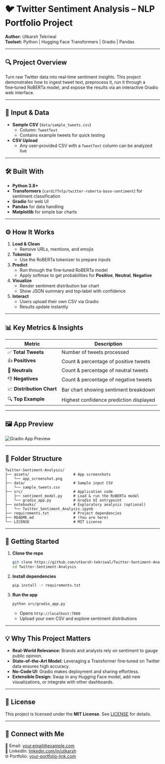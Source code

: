 # 🐦 Twitter Sentiment Analysis – NLP Portfolio Project

**Author:** Utkarsh Tekriwal  
**Toolset:** Python | Hugging Face Transformers | Gradio | Pandas  

---

## 🔍 Project Overview

Turn raw Twitter data into real‑time sentiment insights. This project demonstrates how to ingest tweet text, preprocess it, run it through a fine‑tuned RoBERTa model, and expose the results via an interactive Gradio web interface.

---

## 📁 Input & Data

- **Sample CSV** (`data/sample_tweets.csv`)  
  - Column: `TweetText`  
  - Contains example tweets for quick testing  
- **CSV Upload**  
  - Any user‑provided CSV with a `TweetText` column can be analyzed live  

---

## 🛠️ Built With

- **Python 3.8+**  
- **Transformers** (`cardiffnlp/twitter-roberta-base-sentiment`) for sentiment classification  
- **Gradio** for web UI  
- **Pandas** for data handling  
- **Matplotlib** for simple bar charts  

---

## ⚙️ How It Works

1. **Load & Clean**  
   - Remove URLs, mentions, and emojis  
2. **Tokenize**  
   - Use the RoBERTa tokenizer to prepare inputs  
3. **Predict**  
   - Run through the fine‑tuned RoBERTa model  
   - Apply softmax to get probabilities for **Positive**, **Neutral**, **Negative**  
4. **Visualize**  
   - Render sentiment distribution bar chart  
   - Show JSON summary and top‑label with confidence  
5. **Interact**  
   - Users upload their own CSV via Gradio  
   - Results update instantly  

---

## 📊 Key Metrics & Insights

| Metric                   | Description                                  |
|--------------------------|----------------------------------------------|
| ✅ **Total Tweets**      | Number of tweets processed                   |
| 👍 **Positives**         | Count & percentage of positive tweets        |
| 🤝 **Neutrals**          | Count & percentage of neutral tweets         |
| 👎 **Negatives**         | Count & percentage of negative tweets        |
| 📈 **Distribution Chart**| Bar chart showing sentiment breakdown       |
| 🔍 **Top Example**       | Highest confidence prediction displayed      |

---

## 🖼️ App Preview

![Gradio App Preview](assets/app_screenshot.png)

---

## 📂 Folder Structure

```
Twitter-Sentiment-Analysis/
├── assets/                    # App screenshots
│   └── app_screenshot.png
├── data/                      # Sample input CSV
│   └── sample_tweets.csv
├── src/                       # Application code
│   ├── sentiment_model.py     # Load & run the RoBERTa model
│   └── gradio_app.py          # Gradio UI entrypoint
├── notebooks/                 # Exploratory analysis (optional)
│   └── Twitter_Sentiment_Analysis.ipynb
├── requirements.txt           # Project dependencies
├── README.md                  # (You are here)
└── LICENSE                    # MIT License
```

---

## 🚀 Getting Started

1. **Clone the repo**  
   ```bash
   git clone https://github.com/utkarsh-tekriwal/Twitter-Sentiment-Analysis.git
   cd Twitter-Sentiment-Analysis
   ```

2. **Install dependencies**  
   ```bash
   pip install -r requirements.txt
   ```

3. **Run the app**  
   ```bash
   python src/gradio_app.py
   ```  
   - Opens `http://localhost:7860`  
   - Upload your own CSV and explore sentiment distributions  

---

## 💡 Why This Project Matters

- **Real‑World Relevance:** Brands and analysts rely on sentiment to gauge public opinion.  
- **State‑of‑the‑Art Model:** Leveraging a Transformer fine‑tuned on Twitter data ensures high accuracy.  
- **No‑Code UI:** Gradio makes deployment and sharing effortless.  
- **Extensible Design:** Swap in any Hugging Face model, add new visualizations, or integrate with other dashboards.  

---

## 📜 License

This project is licensed under the **MIT License**. See [LICENSE](LICENSE) for details.

---

## 👋 Connect with Me

📧 Email: your.email@example.com  
🔗 LinkedIn: [linkedin.com/in/utkarsh](https://linkedin.com/in/utkarsh)  
🌐 Portfolio: [your-portfolio-link.com](#)
